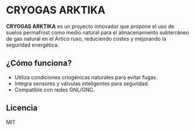 
# CRYOGAS ARKTIKA

**CRYOGAS ARKTIKA** es un proyecto innovador que propone el uso de suelos permafrost como medio natural para el almacenamiento subterráneo de gas natural en el Ártico ruso, reduciendo costes y mejorando la seguridad energética.

## ¿Cómo funciona?
- Utiliza condiciones criogénicas naturales para evitar fugas.
- Integra sensores y válvulas inteligentes para seguridad.
- Compatible con redes GNL/GNC.

## Licencia
MIT
